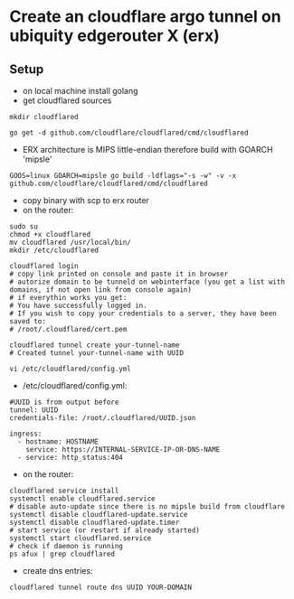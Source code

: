 # Create an cloudflare argo tunnel on ubiquity edgerouter X (erx)

## Setup

* on local machine install golang
* get cloudflared sources

`mkdir cloudflared`

`go get -d github.com/cloudflare/cloudflared/cmd/cloudflared`

* ERX architecture is MIPS little-endian therefore build with GOARCH 'mipsle'

`GOOS=linux GOARCH=mipsle go build -ldflags="-s -w" -v -x github.com/cloudflare/cloudflared/cmd/cloudflared`

* copy binary with scp to erx router
* on the router:

```
sudo su
chmod +x cloudflared
mv cloudflared /usr/local/bin/
mkdir /etc/cloudflared

cloudflared login
# copy link printed on console and paste it in browser
# autorize domain to be tunneld on webinterface (you get a list with domains, if not open link from console again)
# if everythin works you get:
# You have successfully logged in.
# If you wish to copy your credentials to a server, they have been saved to:
# /root/.cloudflared/cert.pem

cloudflared tunnel create your-tunnel-name
# Created tunnel your-tunnel-name with UUID

vi /etc/cloudflared/config.yml
```

* /etc/cloudflared/config.yml:

```
#UUID is from output before
tunnel: UUID
credentials-file: /root/.cloudflared/UUID.json

ingress:
  - hostname: HOSTNAME
    service: https://INTERNAL-SERVICE-IP-OR-DNS-NAME
  - service: http_status:404
```

* on the router:

```
cloudflared service install
systemctl enable cloudflared.service
# disable auto-update since there is no mipsle build from cloudflare
systemctl disable cloudflared-update.service
systemctl disable cloudflared-update.timer
# start service (or restart if already started)
systemctl start cloudflared.service
# check if daemon is running
ps afux | grep cloudflared
```

* create dns entries:

```
cloudflared tunnel route dns UUID YOUR-DOMAIN
``` 
